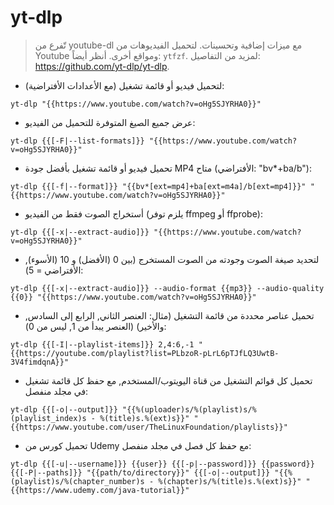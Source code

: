 # yt-dlp

> تّفرع من youtube-dl مع ميزات إضافية وتحسينات.
> لتحميل الفيديوهات من Youtube ومواقع أخرى.
> أنظر أيضاً: `ytfzf`.
> لمزيد من التفاصيل: <https://github.com/yt-dlp/yt-dlp>.

- لتحميل فيديو أو قائمة تشغيل (مع الأعدادات الأفتراضية):

`yt-dlp "{{https://www.youtube.com/watch?v=oHg5SJYRHA0}}"`

- عرض جميع الصيغ المتوفرة للتحميل من الفيديو:

`yt-dlp {{[-F|--list-formats]}} "{{https://www.youtube.com/watch?v=oHg5SJYRHA0}}"`

- تحميل فيديو أو قائمة تشغيل بأفضل جودة MP4 متاح (الأفتراضي: "bv\*+ba/b"):

`yt-dlp {{[-f|--format]}} "{{bv*[ext=mp4]+ba[ext=m4a]/b[ext=mp4]}}" "{{https://www.youtube.com/watch?v=oHg5SJYRHA0}}"`

- أستخراج الصوت فقط من الفيديو (يلزم توفر ffmpeg أو ffprobe):

`yt-dlp {{[-x|--extract-audio]}} "{{https://www.youtube.com/watch?v=oHg5SJYRHA0}}"`

- لتحديد صيغة الصوت وجودته من الصوت المستخرج  (بين 0 (الأفضل) و 10 (الأسوء), الأفتراضي = 5):

`yt-dlp {{[-x|--extract-audio]}} --audio-format {{mp3}} --audio-quality {{0}} "{{https://www.youtube.com/watch?v=oHg5SJYRHA0}}"`

- تحميل عناصر محددة من قائمة التشغيل (مثال: العنصر الثاني, الرابع إلى السادس, والأخير) (العنصر يبدأ من 1, ليس من 0):

`yt-dlp {{[-I|--playlist-items]}} 2,4:6,-1 "{{https://youtube.com/playlist?list=PLbzoR-pLrL6pTJfLQ3UwtB-3V4fimdqnA}}"`

- تحميل كل قوائم التشغيل من قناة اليويتوب/المستخدم, مع حفظ كل قائمة تشغيل في مجلد منفصل:

`yt-dlp {{[-o|--output]}} "{{%(uploader)s/%(playlist)s/%(playlist_index)s - %(title)s.%(ext)s}}" "{{https://www.youtube.com/user/TheLinuxFoundation/playlists}}"`

- تحميل كورس من Udemy مع حفظ كل فصل في مجلد منفصل:

`yt-dlp {{[-u|--username]}} {{user}} {{[-p|--password]}} {{password}} {{[-P|--paths]}} "{{path/to/directory}}" {{[-o|--output]}} "{{%(playlist)s/%(chapter_number)s - %(chapter)s/%(title)s.%(ext)s}}" "{{https://www.udemy.com/java-tutorial}}"`

